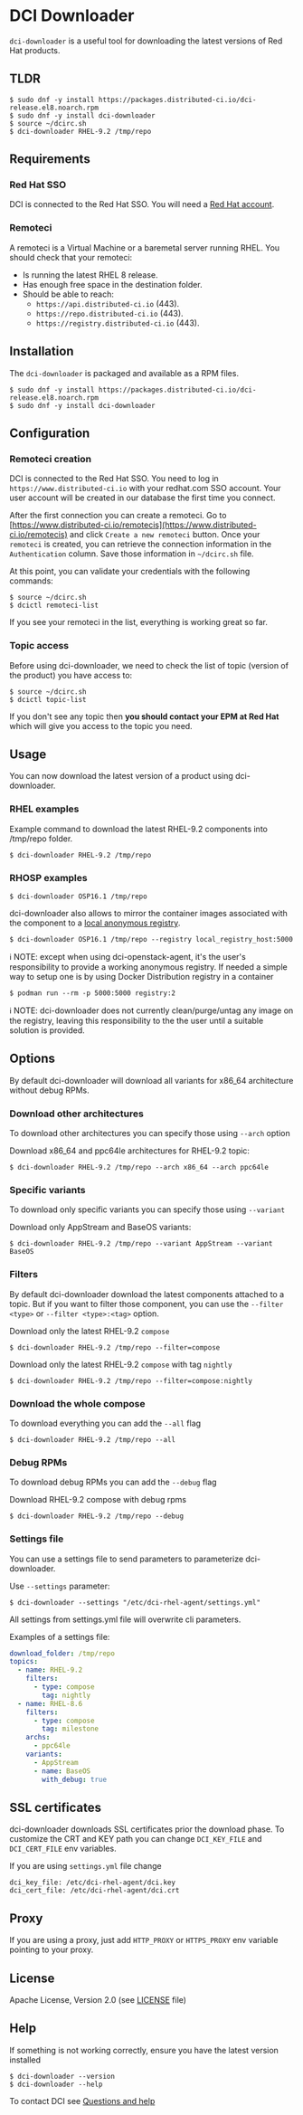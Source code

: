 # DCI Downloader

`dci-downloader` is a useful tool for downloading the latest versions of Red Hat products.

## TLDR

```console
$ sudo dnf -y install https://packages.distributed-ci.io/dci-release.el8.noarch.rpm
$ sudo dnf -y install dci-downloader
$ source ~/dcirc.sh
$ dci-downloader RHEL-9.2 /tmp/repo
```

## Requirements

### Red Hat SSO

DCI is connected to the Red Hat SSO. You will need a [Red Hat account](https://access.redhat.com/).

### Remoteci

A remoteci is a Virtual Machine or a baremetal server running RHEL.
You should check that your remoteci:

- Is running the latest RHEL 8 release.
- Has enough free space in the destination folder.
- Should be able to reach:
  - `https://api.distributed-ci.io` (443).
  - `https://repo.distributed-ci.io` (443).
  - `https://registry.distributed-ci.io` (443).

## Installation

The `dci-downloader` is packaged and available as a RPM files.

```console
$ sudo dnf -y install https://packages.distributed-ci.io/dci-release.el8.noarch.rpm
$ sudo dnf -y install dci-downloader
```

## Configuration

### Remoteci creation

DCI is connected to the Red Hat SSO. You need to log in `https://www.distributed-ci.io` with your redhat.com SSO account. Your user account will be created in our database the first time you connect.

After the first connection you can create a remoteci. Go to [https://www.distributed-ci.io/remotecis](https://www.distributed-ci.io/remotecis) and click `Create a new remoteci` button. Once your `remoteci` is created, you can retrieve the connection information in the `Authentication` column. Save those information in `~/dcirc.sh` file.

At this point, you can validate your credentials with the following commands:

```console
$ source ~/dcirc.sh
$ dcictl remoteci-list
```

If you see your remoteci in the list, everything is working great so far.

### Topic access

Before using dci-downloader, we need to check the list of topic (version of the product) you have access to:

```console
$ source ~/dcirc.sh
$ dcictl topic-list
```

If you don't see any topic then **you should contact your EPM at Red Hat** which will give you access to the topic you need.

## Usage

You can now download the latest version of a product using dci-downloader.

### RHEL examples

Example command to download the latest RHEL-9.2 components into /tmp/repo folder.

```console
$ dci-downloader RHEL-9.2 /tmp/repo
```

### RHOSP examples

```console
$ dci-downloader OSP16.1 /tmp/repo
```

dci-downloader also allows to mirror the container images associated with the component to a [local anonymous registry](#local-anonymous-registry).

```
$ dci-downloader OSP16.1 /tmp/repo --registry local_registry_host:5000
```

<a name="local-anonymous-registry">ℹ NOTE:</a> except when using dci-openstack-agent, it's the user's responsibility to provide a working anonymous registry.
If needed a simple way to setup one is by using Docker Distribution registry in a container

```console
$ podman run --rm -p 5000:5000 registry:2
```

ℹ NOTE: dci-downloader does not currently clean/purge/untag any image on the registry, leaving this responsibility to the the user until a suitable solution is provided.

## Options

By default dci-downloader will download all variants for x86_64 architecture without debug RPMs.

### Download other architectures

To download other architectures you can specify those using `--arch` option

Download x86_64 and ppc64le architectures for RHEL-9.2 topic:

```console
$ dci-downloader RHEL-9.2 /tmp/repo --arch x86_64 --arch ppc64le
```

### Specific variants

To download only specific variants you can specify those using `--variant`

Download only AppStream and BaseOS variants:

```console
$ dci-downloader RHEL-9.2 /tmp/repo --variant AppStream --variant BaseOS
```

### Filters

By default dci-downloader download the latest components attached to a topic.
But if you want to filter those component, you can use the `--filter <type>` or `--filter <type>:<tag>` option.

Download only the latest RHEL-9.2 `compose`

```console
$ dci-downloader RHEL-9.2 /tmp/repo --filter=compose
```

Download only the latest RHEL-9.2 `compose` with tag `nightly`

```console
$ dci-downloader RHEL-9.2 /tmp/repo --filter=compose:nightly
```

### Download the whole compose

To download everything you can add the `--all` flag

```console
$ dci-downloader RHEL-9.2 /tmp/repo --all
```

### Debug RPMs

To download debug RPMs you can add the `--debug` flag

Download RHEL-9.2 compose with debug rpms

```console
$ dci-downloader RHEL-9.2 /tmp/repo --debug
```

### Settings file

You can use a settings file to send parameters to parameterize dci-downloader.

Use `--settings` parameter:

```console
$ dci-downloader --settings "/etc/dci-rhel-agent/settings.yml"
```

All settings from settings.yml file will overwrite cli parameters.

Examples of a settings file:

```yaml
download_folder: /tmp/repo
topics:
  - name: RHEL-9.2
    filters:
      - type: compose
        tag: nightly
  - name: RHEL-8.6
    filters:
      - type: compose
        tag: milestone
    archs:
      - ppc64le
    variants:
      - AppStream
      - name: BaseOS
        with_debug: true
```

## SSL certificates

dci-downloader downloads SSL certificates prior the download phase. To customize the CRT and KEY path you can change `DCI_KEY_FILE` and `DCI_CERT_FILE` env variables.

If you are using `settings.yml` file change

```
dci_key_file: /etc/dci-rhel-agent/dci.key
dci_cert_file: /etc/dci-rhel-agent/dci.crt
```

## Proxy

If you are using a proxy, just add `HTTP_PROXY` or `HTTPS_PROXY` env variable pointing to your proxy.

## License

Apache License, Version 2.0 (see [LICENSE](LICENSE) file)

## Help

If something is not working correctly, ensure you have the latest version installed

```console
$ dci-downloader --version
$ dci-downloader --help
```

To contact DCI see [Questions and help](https://docs.distributed-ci.io/question_and_help.html)
